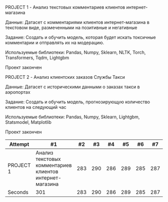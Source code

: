 PROJECT 1 - Анализ текстовых комментариев клиентов интернет-магазина

Данные: Датасет с комментариями клиентов интернет-магазина в текстовом виде, размеченными на позитивные и негативные

Задание: Создать и обучить модель, которая будет искать токсичные комментарии и отправлять их на модерацию.

Используемые библиотеки: Pandas, Numpy, Sklearn, NLTK, Torch, Transformers, Tqdm, Lightgbm

Проект закончен

PROJECT 2 - Анализ клиентских заказов Службы Такси

Данные: Датасет c историческими данными о заказах такси в аэропортах

Задание: Создать и обучить модель, прогнозирующую количество клиентов на следующий час

Используемые библиотеки: Pandas, Numpy, Sklearn, Lightgbm, Statsmodel, Matplotlib

Проект закончен

Attempt | #1 | #2 | #3 | #4 | #5 | #6 | #7 | #8 | #9 | #10 | #11
--- | --- | --- | --- |--- |--- |--- |--- |--- |--- |--- |---
PROJECT 1 | Анализ текстовых комментариев клиентов интернет-магазина | 283 | 290 | 286 | 289 | 285 | 287 | 287 | 272 | 276 | 269
Seconds | 301 | 283 | 290 | 286 | 289 | 285 | 287 | 287 | 272 | 276 | 269

